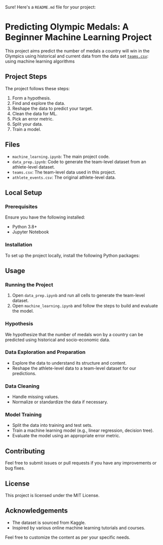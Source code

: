 Sure! Here's a `README.md` file for your project:
# Predicting Olympic Medals: A Beginner Machine Learning Project


This project aims predict the number of medals a country will win in the Olympics using historical and current data from the data set [`teams.csv`](https://github.com/sanchitsanyam/ML-projects/blob/main/teams%20(1).csv): using machine learning algorithms

## Project Steps
The project follows these steps:

1. Form a hypothesis.
2. Find and explore the data.
3. Reshape the data to predict your target.
4. Clean the data for ML.
5. Pick an error metric.
6. Split your data.
7. Train a model.

## Files
- `machine_learning.ipynb`: The main project code.
- `data_prep.ipynb`: Code to generate the team-level dataset from an athlete-level dataset.
- `teams.csv`: The team-level data used in this project.
- `athlete_events.csv`: The original athlete-level data.

## Local Setup

### Prerequisites
Ensure you have the following installed:
- Python 3.8+
- Jupyter Notebook

### Installation
To set up the project locally, install the following Python packages:







## Usage

### Running the Project
1. Open `data_prep.ipynb` and run all cells to generate the team-level dataset.
2. Open `machine_learning.ipynb` and follow the steps to build and evaluate the model.

### Hypothesis
We hypothesize that the number of medals won by a country can be predicted using historical and socio-economic data.

### Data Exploration and Preparation
- Explore the data to understand its structure and content.
- Reshape the athlete-level data to a team-level dataset for our predictions.

### Data Cleaning
- Handle missing values.
- Normalize or standardize the data if necessary.

### Model Training
- Split the data into training and test sets.
- Train a machine learning model (e.g., linear regression, decision tree).
- Evaluate the model using an appropriate error metric.

## Contributing
Feel free to submit issues or pull requests if you have any improvements or bug fixes.

## License
This project is licensed under the MIT License.

## Acknowledgements
- The dataset is sourced from Kaggle.
- Inspired by various online machine learning tutorials and courses.



Feel free to customize the content as per your specific needs.

